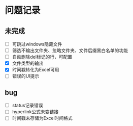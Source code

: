 # 问题记录

## 未完成
- [ ] 可跳过windows隐藏文件
- [ ] 筛选不输出文件夹、忽略文件夹、文件后缀黑白名单的功能
- [ ] 自动删除del标记的行，可配置
- [x] 文件类型的输出
- [x] 时间戳转化为Excel可用
- [ ] 错误的UI提示

## bug
- [ ] status记录错误
- [ ] hyperlink公式未变链接
- [ ] 时间戳未存储为Excel时间格式
